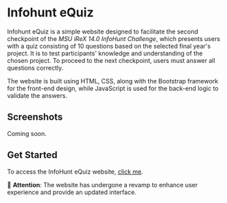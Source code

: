 # Infohunt eQuiz
Infohunt eQuiz is a simple website designed to facilitate the second checkpoint of the _MSU iReX 14.0 InfoHunt Challenge_, which presents users with a quiz consisting of 10 questions based on the selected final year's project. It is to test participants' knowledge and understanding of the chosen project. To proceed to the next checkpoint, users must answer all questions correctly.

The website is built using HTML, CSS, along with the Bootstrap framework for the front-end design, while JavaScript is used for the back-end logic to validate the answers.


## Screenshots
Coming soon.

## Get Started
To access the InfoHunt eQuiz website, [click me](https://tmthyadms.github.io/infohunt-equiz.github.io/).

 📣 **Attention**: The website has undergone a revamp to enhance user experience and provide an updated interface.

